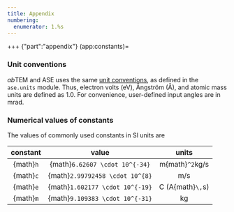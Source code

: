 ```yaml
---
title: Appendix
numbering:
  enumerator: 1.%s
---
```



+++ {"part":"appendix"}
(app:constants)=

### Unit conventions
*ab*TEM and ASE uses the same [unit conventions](https://wiki.fysik.dtu.dk/ase/ase/units.html), as defined in the `ase.units` module. Thus, electron volts (eV), Ångström (Å), and atomic mass units are defined as 1.0. For convenience, user-defined input angles are in mrad.

### Numerical values of constants

The values of commonly used constants in SI units are

|  constant |              value              |       units      |
| :-------: | :-----------------------------: | :--------------: |
| {math}`h` | {math}`6.62607 \cdot 10^{-34}` |  m{math}`^2`kg/s |
| {math}`c` | {math}`2.99792458 \cdot 10^{8}` |        m/s       |
| {math}`e` | {math}`1.602177 \cdot 10^{-19}` | C (A{math}`\,`s) |
| {math}`m` | {math}`9.109383 \cdot 10^{-31}` |        kg        |